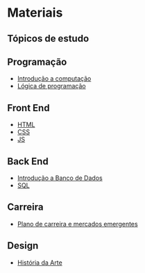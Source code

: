 # Materiais

## Tópicos de estudo

## Programação

* [Introdução a computação](/computer-science/intro-to-computer-science.md)
* [Lógica de programação](/computer-science/logic.md)

## Front End

* [HTML](front-end/html.md)
* [CSS](front-end/css.md)
* [JS](front-end/javascript.md)

## Back End

* [Introdução a Banco de Dados]()
* [SQL]()

## Carreira

* [Plano de carreira e mercados emergentes]()

## Design

* [História da Arte](/design/history-of-the-art.md)
